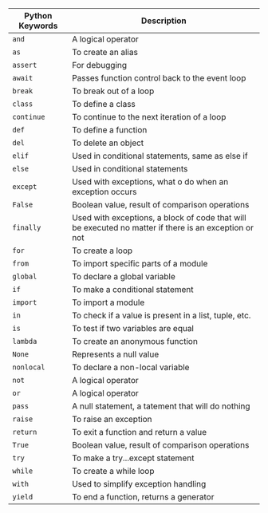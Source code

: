 |Python Keywords|Description|
|-|-|
|```and```|A logical operator|
|```as```|To create an alias|
|```assert```|For debugging|
|```await```|Passes function control back to the event loop|
|```break```|To break out of a loop|
|```class```|To define a class|
|```continue```|To continue to the next iteration of a loop|
|```def```|To define a function|
|```del```|To delete an object|
|```elif```|Used in conditional statements, same as else if|
|```else```|Used in conditional statements|
|```except```|Used with exceptions, what o do when an exception occurs|
|```False```|Boolean value, result of comparison operations|
|```finally```|Used with exceptions, a block of code that will be executed no matter if there is an exception or not|
|```for```|To create a loop|
|```from```|To import specific parts of a module|
|```global```|To declare a global variable|
|```if```|To make a conditional statement|
|```import```|To import a module|
|```in```|To check if a value is present in a list, tuple, etc.|
|```is```|To test if two variables are equal|
|```lambda```|To create an anonymous function|
|```None```|Represents a null value|
|```nonlocal```|To declare a non-local variable|
|```not```|A logical operator|
|```or```|A logical operator|
|```pass```|A null statement, a tatement that will do nothing|
|```raise```|To raise an exception|
|```return```|To exit a function and return a value|
|```True```|Boolean value, result of comparison operations|
|```try```|To make a try...except statement|
|```while```|To create a while loop|
|```with```|Used to simplify exception handling|
|```yield```|To end a function, returns a generator|
